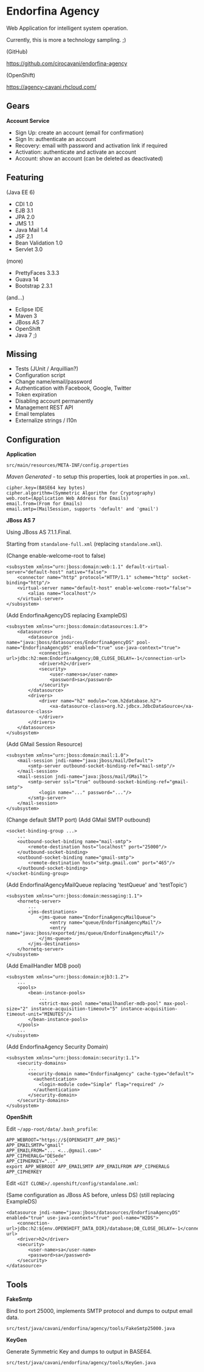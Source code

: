 Endorfina Agency
================

Web Application for intelligent system operation.

Currently, this is more a technology sampling. ;)

(GitHub)

https://github.com/cirocavani/endorfina-agency

(OpenShift)

https://agency-cavani.rhcloud.com/

Gears
-----

**Account Service**

* Sign Up: create an account (email for confirmation)
* Sign In: authenticate an account
* Recovery: email with password and activation link if required
* Activation: authenticate and activate an account
* Account: show an account (can be deleted as deactivated)

Featuring
---------

(Java EE 6)
* CDI 1.0
* EJB 3.1
* JPA 2.0
* JMS 1.1
* Java Mail 1.4
* JSF 2.1
* Bean Validation 1.0
* Servlet 3.0

(more)
* PrettyFaces 3.3.3
* Guava 14
* Bootstrap 2.3.1

(and...)
* Eclipse IDE
* Maven 3
* JBoss AS 7
* OpenShift
* Java 7 ;)

Missing
-------

* Tests (JUnit / Arquillian?)
* Configuration script
* Change name/email/password
* Authentication with Facebook, Google, Twitter
* Token expiration
* Disabling account permanently
* Management REST API
* Email templates
* Externalize strings / I10n

Configuration
-------------

**Application**

`src/main/resources/META-INF/config.properties`

*Maven Generated* - to setup this properties, look at properties in `pom.xml`.

    cipher.key=(BASE64 key bytes)
    cipher.algorithm=(Symmetric Algorithm for Cryptography) 
    web.root=(Application Web Address for Emails)
    email.from=(From for Emails)
    email.smtp=(MailSession, supports 'default' and 'gmail') 


**JBoss AS 7**

Using JBoss AS 7.1.1.Final.

Starting from `standalone-full.xml` (replacing `standalone.xml`).

(Change enable-welcome-root to false)

    <subsystem xmlns="urn:jboss:domain:web:1.1" default-virtual-server="default-host" native="false">
        <connector name="http" protocol="HTTP/1.1" scheme="http" socket-binding="http"/>
        <virtual-server name="default-host" enable-welcome-root="false">
            <alias name="localhost"/>
        </virtual-server>
    </subsystem>


(Add EndorfinaAgencyDS replacing ExampleDS)

    <subsystem xmlns="urn:jboss:domain:datasources:1.0">
        <datasources>
            <datasource jndi-name="java:jboss/datasources/EndorfinaAgencyDS" pool-name="EndorfinaAgencyDS" enabled="true" use-java-context="true">
                <connection-url>jdbc:h2:mem:EndorfinaAgency;DB_CLOSE_DELAY=-1</connection-url>
                <driver>h2</driver>
                <security>
                    <user-name>sa</user-name>
                    <password>sa</password>
                </security>
            </datasource>
            <drivers>
                <driver name="h2" module="com.h2database.h2">
                    <xa-datasource-class>org.h2.jdbcx.JdbcDataSource</xa-datasource-class>
                </driver>
            </drivers>
        </datasources>
    </subsystem>

(Add GMail Session Resource)

    <subsystem xmlns="urn:jboss:domain:mail:1.0">
        <mail-session jndi-name="java:jboss/mail/Default">
            <smtp-server outbound-socket-binding-ref="mail-smtp"/>
        </mail-session>
        <mail-session jndi-name="java:jboss/mail/GMail">
            <smtp-server ssl="true" outbound-socket-binding-ref="gmail-smtp">
                <login name="..." password="..."/>
            </smtp-server>
        </mail-session>
    </subsystem>

(Change default SMTP port)
(Add GMail SMTP outbound)

    <socket-binding-group ...>
        ...
        <outbound-socket-binding name="mail-smtp">
            <remote-destination host="localhost" port="25000"/>
        </outbound-socket-binding>
        <outbound-socket-binding name="gmail-smtp">
            <remote-destination host="smtp.gmail.com" port="465"/>
        </outbound-socket-binding>
    </socket-binding-group>

(Add EndorfinalAgencyMailQueue replacing 'testQueue' and 'testTopic')

    <subsystem xmlns="urn:jboss:domain:messaging:1.1">
        <hornetq-server>
            ...
            <jms-destinations>
                <jms-queue name="EndorfinaAgencyMailQueue">
                    <entry name="queue/EndorfinaAgencyMail"/>
                    <entry name="java:jboss/exported/jms/queue/EndorfinaAgencyMail"/>
                </jms-queue>
            </jms-destinations>
        </hornetq-server>
    </subsystem>

(Add EmailHandler MDB pool)

    <subsystem xmlns="urn:jboss:domain:ejb3:1.2">
        ...
        <pools>
            <bean-instance-pools>
                ...
                <strict-max-pool name="emailhandler-mdb-pool" max-pool-size="2" instance-acquisition-timeout="5" instance-acquisition-timeout-unit="MINUTES"/>
            </bean-instance-pools>
        </pools>
        ...
    </subsystem>

(Add EndorfinaAgency Security Domain)

    <subsystem xmlns="urn:jboss:domain:security:1.1">
        <security-domains>
            ...
            <security-domain name="EndorfinaAgency" cache-type="default">
              <authentication>
                <login-module code="Simple" flag="required" />
              </authentication>
            </security-domain>
        </security-domains>
    </subsystem>

**OpenShift**

Edit `~/app-root/data/.bash_profile`:

	APP_WEBROOT="https://${OPENSHIFT_APP_DNS}"
	APP_EMAILSMTP="gmail"
	APP_EMAILFROM="... <...@gmail.com>"
	APP_CIPHERALG="DESede"
	APP_CIPHERKEY="..."
	export APP_WEBROOT APP_EMAILSMTP APP_EMAILFROM APP_CIPHERALG APP_CIPHERKEY

Edit `<GIT CLONE>/.openshift/config/standalone.xml`:

(Same configuration as JBoss AS before, unless DS)
(still replacing ExampleDS)

    <datasource jndi-name="java:jboss/datasources/EndorfinaAgencyDS" enabled="true" use-java-context="true" pool-name="H2DS">
        <connection-url>jdbc:h2:${env.OPENSHIFT_DATA_DIR}/database;DB_CLOSE_DELAY=-1</connection-url>
        <driver>h2</driver>
        <security>
            <user-name>sa</user-name>
            <password>sa</password>
        </security>
    </datasource>

Tools
-----

**FakeSmtp**

Bind to port 25000, implements SMTP protocol and dumps to output email data.

`src/test/java/cavani/endorfina/agency/tools/FakeSmtp25000.java`

**KeyGen**

Generate Symmetric Key and dumps to output in BASE64.

`src/test/java/cavani/endorfina/agency/tools/KeyGen.java`
